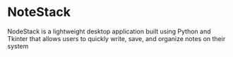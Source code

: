 # NoteStack
NodeStack is a lightweight desktop application built using Python and Tkinter that allows users to quickly write, save, and organize notes on their system
